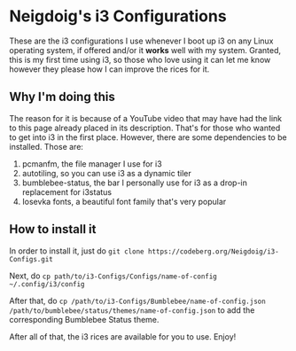 # Neigdoig's i3 Configurations
These are the i3 configurations I use whenever I boot up i3 on any Linux operating system, if offered and/or it **works** well with my system. Granted, this is my first time using i3, so those who love using it can let me know however they please how I can improve the rices for it.

## Why I'm doing this
The reason for it is because of a YouTube video that may have had the link to this page already placed in its description. That's for those who wanted to get into i3 in the first place. However, there are some dependencies to be installed. Those are:

1. pcmanfm, the file manager I use for i3
2. autotiling, so you can use i3 as a dynamic tiler
3. bumblebee-status, the bar I personally use for i3 as a drop-in replacement for i3status
5. Iosevka fonts, a beautiful font family that's very popular

## How to install it
In order to install it, just do
`git clone https://codeberg.org/Neigdoig/i3-Configs.git`

Next, do `cp path/to/i3-Configs/Configs/name-of-config ~/.config/i3/config`

After that, do `cp /path/to/i3-Configs/Bumblebee/name-of-config.json /path/to/bumblebee/status/themes/name-of-config.json` to add the corresponding Bumblebee Status theme.

After all of that, the i3 rices are available for you to use. Enjoy!
